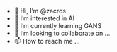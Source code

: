 - 👋 Hi, I’m @zacros
- 👀 I’m interested in AI
- 🌱 I’m currently learning GANS
- 💞️ I’m looking to collaborate on ...
- 📫 How to reach me ...

<!---
zacrostxt/zacrostxt is a ✨ special ✨ repository because its `README.md` (this file) appears on your GitHub profile.
You can click the Preview link to take a look at your changes.
--->
